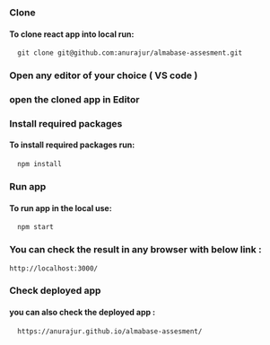 ### Clone 
  #### To clone react app into local run:
      git clone git@github.com:anurajur/almabase-assesment.git

### Open any editor of your choice ( VS code )

### open the cloned app in Editor 

### Install required packages 
  #### To install required packages run:
      npm install


### Run app 
  #### To run app in the local use:
      npm start

### You can check the result in any browser with below link :
    http://localhost:3000/


### Check deployed app 
  #### you can also check the deployed app :
      https://anurajur.github.io/almabase-assesment/
  
